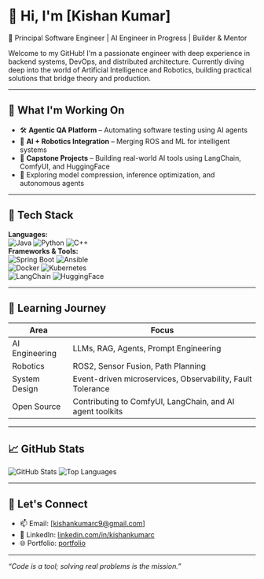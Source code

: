 # 👋 Hi, I'm [Kishan Kumar]

🚀 Principal Software Engineer | AI Engineer in Progress | Builder & Mentor

Welcome to my GitHub! I'm a passionate engineer with deep experience in backend systems, DevOps, and distributed architecture. Currently diving deep into the world of Artificial Intelligence and Robotics, building practical solutions that bridge theory and production.

---

## 🧠 What I'm Working On

- 🛠️ **Agentic QA Platform** – Automating software testing using AI agents
- 🤖 **AI + Robotics Integration** – Merging ROS and ML for intelligent systems
- 🌱 **Capstone Projects** – Building real-world AI tools using LangChain, ComfyUI, and HuggingFace
- 🧪 Exploring model compression, inference optimization, and autonomous agents

---

## 🧰 Tech Stack

**Languages:**  
![Java](https://img.shields.io/badge/-Java-007396?style=flat&logo=java) 
![Python](https://img.shields.io/badge/-Python-3776AB?style=flat&logo=python) 
![C++](https://img.shields.io/badge/-C++-00599C?style=flat&logo=c%2B%2B)  
**Frameworks & Tools:**  
![Spring Boot](https://img.shields.io/badge/-Spring_Boot-6DB33F?style=flat&logo=spring-boot) 
![Ansible](https://img.shields.io/badge/-Ansible-EE0000?style=flat&logo=ansible)  
![Docker](https://img.shields.io/badge/-Docker-2496ED?style=flat&logo=docker) 
![Kubernetes](https://img.shields.io/badge/-Kubernetes-326CE5?style=flat&logo=kubernetes)  
![LangChain](https://img.shields.io/badge/-LangChain-blueviolet) 
![HuggingFace](https://img.shields.io/badge/-HuggingFace-FFBB00?logo=huggingface)

---

## 🧭 Learning Journey

| Area              | Focus                                                                 |
|-------------------|-----------------------------------------------------------------------|
| AI Engineering    | LLMs, RAG, Agents, Prompt Engineering                                 |
| Robotics          | ROS2, Sensor Fusion, Path Planning                                    |
| System Design     | Event-driven microservices, Observability, Fault Tolerance            |
| Open Source       | Contributing to ComfyUI, LangChain, and AI agent toolkits             |

---

## 📈 GitHub Stats

![GitHub Stats](https://github-readme-stats.vercel.app/api?username=your-github-username&show_icons=true&theme=radical)
![Top Languages](https://github-readme-stats.vercel.app/api/top-langs/?username=your-github-username&layout=compact&theme=radical)

---

## 💬 Let's Connect

- 📫 Email: [kishankumarc9@gmail.com]
- 🔗 LinkedIn: [linkedin.com/in/kishankumarc](https://linkedin.com/in/kishankumarc)
- 🌐 Portfolio: [portfolio](https://mrmaverick9119.github.io)

---

_“Code is a tool; solving real problems is the mission.”_

